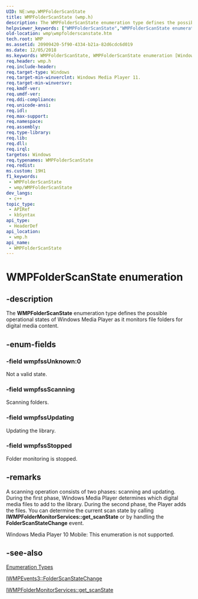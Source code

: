 ```yaml
---
UID: NE:wmp.WMPFolderScanState
title: WMPFolderScanState (wmp.h)
description: The WMPFolderScanState enumeration type defines the possible operational states of Windows Media Player as it monitors file folders for digital media content.
helpviewer_keywords: ["WMPFolderScanState","WMPFolderScanState enumeration [Windows Media Player]","wmp.wmpfolderscanstate","wmp/WMPFolderScanState","wmp/wmpfssScanning","wmp/wmpfssStopped","wmp/wmpfssUnknown","wmp/wmpfssUpdating","wmpfssScanning","wmpfssStopped","wmpfssUnknown","wmpfssUpdating"]
old-location: wmp\wmpfolderscanstate.htm
tech.root: WMP
ms.assetid: 20909420-5f90-4334-b21a-82d6cdc6d019
ms.date: 12/05/2018
ms.keywords: WMPFolderScanState, WMPFolderScanState enumeration [Windows Media Player], wmp.wmpfolderscanstate, wmp/WMPFolderScanState, wmp/wmpfssScanning, wmp/wmpfssStopped, wmp/wmpfssUnknown, wmp/wmpfssUpdating, wmpfssScanning, wmpfssStopped, wmpfssUnknown, wmpfssUpdating
req.header: wmp.h
req.include-header: 
req.target-type: Windows
req.target-min-winverclnt: Windows Media Player 11.
req.target-min-winversvr: 
req.kmdf-ver: 
req.umdf-ver: 
req.ddi-compliance: 
req.unicode-ansi: 
req.idl: 
req.max-support: 
req.namespace: 
req.assembly: 
req.type-library: 
req.lib: 
req.dll: 
req.irql: 
targetos: Windows
req.typenames: WMPFolderScanState
req.redist: 
ms.custom: 19H1
f1_keywords:
 - WMPFolderScanState
 - wmp/WMPFolderScanState
dev_langs:
 - c++
topic_type:
 - APIRef
 - kbSyntax
api_type:
 - HeaderDef
api_location:
 - wmp.h
api_name:
 - WMPFolderScanState
---
```


# WMPFolderScanState enumeration


## -description

The <b>WMPFolderScanState</b> enumeration type defines the possible operational states of Windows Media Player as it monitors file folders for digital media content.

## -enum-fields

### -field wmpfssUnknown:0

Not a valid state.

### -field wmpfssScanning

Scanning folders.

### -field wmpfssUpdating

Updating the library.

### -field wmpfssStopped

Folder monitoring is stopped.

## -remarks

A scanning operation consists of two phases: scanning and updating. During the first phase, Windows Media Player determines which digital media files to add to the library. During the second phase, the Player adds the files. You can determine the current scan state by calling <b>IWMPFolderMonitorServices::get_scanState</b> or by handling the <b>FolderScanStateChange</b> event.

Windows Media Player 10 Mobile: This enumeration is not supported.

## -see-also

<a href="/windows/desktop/WMP/enumeration-types">Enumeration Types</a>



<a href="/windows/desktop/api/wmp/nf-wmp-iwmpevents3-folderscanstatechange">IWMPEvents3::FolderScanStateChange</a>



<a href="/windows/desktop/api/wmp/nf-wmp-iwmpfoldermonitorservices-get_scanstate">IWMPFolderMonitorServices::get_scanState</a>
